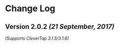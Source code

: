 Change Log
==========

Version 2.0.2 *(21 September, 2017)*
-------------------------------------------
*(Supports CleverTap 3.1.5/3.1.6)*

